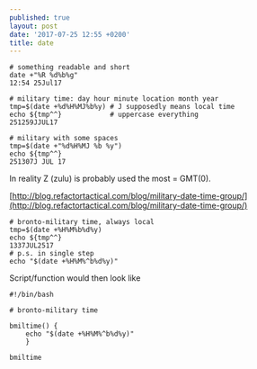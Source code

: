```yaml
---
published: true
layout: post
date: '2017-07-25 12:55 +0200'
title: date
---
```

    # something readable and short
    date +"%R %d%b%g"
    12:54 25Jul17
    
    # military time: day hour minute location month year 
    tmp=$(date +%d%H%MJ%b%y) # J supposedly means local time
    echo ${tmp^^}            # uppercase everything
    251259JJUL17
    
    # military with some spaces
    tmp=$(date +"%d%H%MJ %b %y")
    echo ${tmp^^}
    251307J JUL 17

In reality Z (zulu) is probably used the most = GMT(0).

[http://blog.refactortactical.com/blog/military-date-time-group/](http://blog.refactortactical.com/blog/military-date-time-group/)

    # bronto-military time, always local
    tmp=$(date +%H%M%b%d%y)
    echo ${tmp^^}
    1337JUL2517
    # p.s. in single step
    echo "$(date +%H%M%^b%d%y)"
    
Script/function would then look like

    #!/bin/bash

    # bronto-military time

    bmiltime() {
        echo "$(date +%H%M%^b%d%y)"
        }
        
    bmiltime
